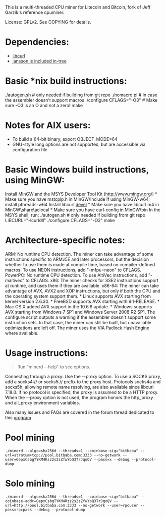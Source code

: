 This is a multi-threaded CPU miner for Litecoin and Bitcoin, fork of Jeff Garzik's reference cpuminer.

License: GPLv2.  See COPYING for details.

# Dependencies:

- [libcurl](http://curl.haxx.se/libcurl/)
- [jansson is included in-tree](http://www.digip.org/jansson/)
		

# Basic *nix build instructions:

./autogen.sh	# only needed if building from git repo
./nomacro.pl	# in case the assembler doesn't support macros
./configure CFLAGS="-O3" # Make sure -O3 is an O and not a zero!
make

# Notes for AIX users:

* To build a 64-bit binary, export OBJECT_MODE=64
* GNU-style long options are not supported, but are accessible
  via configuration file

# Basic Windows build instructions, using MinGW:

Install MinGW and the MSYS Developer Tool Kit (http://www.mingw.org/)
	* Make sure you have mstcpip.h in MinGW\include
If using MinGW-w64, install pthreads-w64
Install libcurl [devel](http://curl.haxx.se/download.html)
	* Make sure you have libcurl.m4 in MinGW\share\aclocal
	* Make sure you have curl-config in MinGW\bin
In the MSYS shell, run:
	./autogen.sh	# only needed if building from git repo
	LIBCURL="-lcurldll" ./configure CFLAGS="-O3"
	make

# Architecture-specific notes:
ARM:	No runtime CPU detection. The miner can take advantage
	of some instructions specific to ARMv5E and later processors,
	but the decision whether to use them is made at compile time,
	based on compiler-defined macros.
	To use NEON instructions, add "-mfpu=neon" to CFLAGS.
PowerPC: No runtime CPU detection.
	To use AltiVec instructions, add "-maltivec" to CFLAGS.
x86:	The miner checks for SSE2 instructions support at runtime,
	and uses them if they are available.
x86-64:	The miner can take advantage of AVX, AVX2 and XOP instructions,
	but only if both the CPU and the operating system support them.
	    * Linux supports AVX starting from kernel version 2.6.30.
	    * FreeBSD supports AVX starting with 9.1-RELEASE.
	    * Mac OS X added AVX support in the 10.6.8 update.
	    * Windows supports AVX starting from Windows 7 SP1 and
	      Windows Server 2008 R2 SP1.
	The configure script outputs a warning if the assembler
	doesn't support some instruction sets. In that case, the miner
	can still be built, but unavailable optimizations are left off.
	The miner uses the VIA Padlock Hash Engine where available.

# Usage instructions:  

> Run "minerd --help" to see options.

Connecting through a proxy:  Use the --proxy option.
To use a SOCKS proxy, add a socks4:// or socks5:// prefix to the proxy host.
Protocols socks4a and socks5h, allowing remote name resolving, are also
available since libcurl 7.18.0.
If no protocol is specified, the proxy is assumed to be a HTTP proxy.
When the --proxy option is not used, the program honors the http_proxy
and all_proxy environment variables.

Also many issues and FAQs are covered in the forum thread
dedicated to this [program](https://bitcointalk.org/index.php?topic=55038.0)
	
# Pool mining

```
./minerd --algo=sha256d --threads=1 --coinbase-sig="bitbaba" --url=stratum+tcp://pool.bitbaba.com:3333 --no-getwork --user=GepxCsbgTYKM4Rzz2s2zZfwYbQ3TrJqoQV --pass=x --debug --protocol-dump
```

# Solo mining

```
./minerd --algo=sha256d --threads=1 --coinbase-sig="bitbaba" --coinbase-addr=GepxCsbgTYKM4Rzz2s2zZfwYbQ3TrJqoQV --url=http://pool.bitbaba.com:3333 --no-getwork --user=rpcuser --pass=rpcpass --debug --protocol-dump
```
